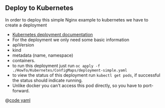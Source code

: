## Deploy to Kubernetes
In order to deploy this simple Nginx example to kubernetes we have to create a deployment
- [Kubernetes deployment documentation](https://kubernetes.io/docs/concepts/workloads/controllers/deployment/)
- For the deployment we only need some basic information
 - apiVersion
 - kind
 - metadata (name, namespace)
 - containers.
- to run this deployment just run `oc apply -f ./HowTo/Kubernetes/ConfigMaps/deployment-simple.yaml`
 - to view the status of this deployment run `kubectl get pods`, if successful the status should indicate running.
 - Unlike docker you can't access this pod directly, so you have to port-forward.

@[code yaml](../../.vuepress/public/code/2023/11/simple-deployment.yaml)